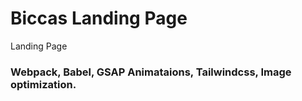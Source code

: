 # Biccas Landing Page
Landing Page

### Webpack, Babel, GSAP Animataions, Tailwindcss, Image optimization.